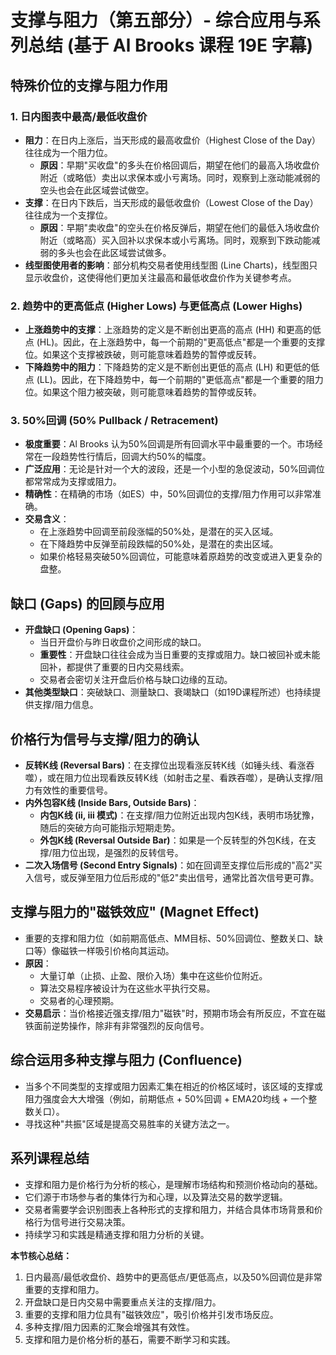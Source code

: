 # 支撑与阻力（第五部分）- 综合应用与系列总结 (基于 Al Brooks 课程 19E 字幕)

## 特殊价位的支撑与阻力作用

### 1. 日内图表中最高/最低收盘价
-   **阻力**：在日内上涨后，当天形成的最高收盘价（Highest Close of the Day）往往成为一个阻力位。
    -   **原因**：早期"买收盘"的多头在价格回调后，期望在他们的最高入场收盘价附近（或略低）卖出以求保本或小亏离场。同时，观察到上涨动能减弱的空头也会在此区域尝试做空。
-   **支撑**：在日内下跌后，当天形成的最低收盘价（Lowest Close of the Day）往往成为一个支撑位。
    -   **原因**：早期"卖收盘"的空头在价格反弹后，期望在他们的最低入场收盘价附近（或略高）买入回补以求保本或小亏离场。同时，观察到下跌动能减弱的多头也会在此区域尝试做多。
-   **线型图使用者的影响**：部分机构交易者使用线型图 (Line Charts)，线型图只显示收盘价，这使得他们更加关注最高和最低收盘价作为关键参考点。

### 2. 趋势中的更高低点 (Higher Lows) 与更低高点 (Lower Highs)
-   **上涨趋势中的支撑**：上涨趋势的定义是不断创出更高的高点 (HH) 和更高的低点 (HL)。因此，在上涨趋势中，每一个前期的"更高低点"都是一个重要的支撑位。如果这个支撑被跌破，则可能意味着趋势的暂停或反转。
-   **下降趋势中的阻力**：下降趋势的定义是不断创出更低的高点 (LH) 和更低的低点 (LL)。因此，在下降趋势中，每一个前期的"更低高点"都是一个重要的阻力位。如果这个阻力被突破，则可能意味着趋势的暂停或反转。

### 3. 50%回调 (50% Pullback / Retracement)
-   **极度重要**：Al Brooks 认为50%回调是所有回调水平中最重要的一个。市场经常在一段趋势性行情后，回调大约50%的幅度。
-   **广泛应用**：无论是针对一个大的波段，还是一个小型的急促波动，50%回调位都常常成为支撑或阻力。
-   **精确性**：在精确的市场（如ES）中，50%回调位的支撑/阻力作用可以非常准确。
-   **交易含义**：
    -   在上涨趋势中回调至前段涨幅的50%处，是潜在的买入区域。
    -   在下降趋势中反弹至前段跌幅的50%处，是潜在的卖出区域。
    -   如果价格轻易突破50%回调位，可能意味着原趋势的改变或进入更复杂的盘整。

## 缺口 (Gaps) 的回顾与应用
-   **开盘缺口 (Opening Gaps)**：
    -   当日开盘价与昨日收盘价之间形成的缺口。
    -   **重要性**：开盘缺口往往会成为当日重要的支撑或阻力。缺口被回补或未能回补，都提供了重要的日内交易线索。
    -   交易者会密切关注开盘后价格与缺口边缘的互动。
-   **其他类型缺口**：突破缺口、测量缺口、衰竭缺口（如19D课程所述）也持续提供支撑/阻力信息。

## 价格行为信号与支撑/阻力的确认
-   **反转K线 (Reversal Bars)**：在支撑位出现看涨反转K线（如锤头线、看涨吞噬），或在阻力位出现看跌反转K线（如射击之星、看跌吞噬），是确认支撑/阻力有效性的重要信号。
-   **内外包容K线 (Inside Bars, Outside Bars)**：
    -   **内包K线 (ii, iii 模式)**：在支撑/阻力位附近出现内包K线，表明市场犹豫，随后的突破方向可能指示短期走势。
    -   **外包K线 (Reversal Outside Bar)**：如果是一个反转型的外包K线，在支撑/阻力位出现，是强烈的反转信号。
-   **二次入场信号 (Second Entry Signals)**：如在回调至支撑位后形成的"高2"买入信号，或反弹至阻力位后形成的"低2"卖出信号，通常比首次信号更可靠。

## 支撑与阻力的"磁铁效应" (Magnet Effect)
-   重要的支撑和阻力位（如前期高低点、MM目标、50%回调位、整数关口、缺口等）像磁铁一样吸引价格向其运动。
-   **原因**：
    -   大量订单（止损、止盈、限价入场）集中在这些价位附近。
    -   算法交易程序被设计为在这些水平执行交易。
    -   交易者的心理预期。
-   **交易启示**：当价格接近强支撑/阻力"磁铁"时，预期市场会有所反应，不宜在磁铁面前逆势操作，除非有非常强烈的反向信号。

## 综合运用多种支撑与阻力 (Confluence)
-   当多个不同类型的支撑或阻力因素汇集在相近的价格区域时，该区域的支撑或阻力强度会大大增强（例如，前期低点 + 50%回调 + EMA20均线 + 一个整数关口）。
-   寻找这种"共振"区域是提高交易胜率的关键方法之一。

## 系列课程总结
-   支撑和阻力是价格行为分析的核心，是理解市场结构和预测价格动向的基础。
-   它们源于市场参与者的集体行为和心理，以及算法交易的数学逻辑。
-   交易者需要学会识别图表上各种形式的支撑和阻力，并结合具体市场背景和价格行为信号进行交易决策。
-   持续学习和实践是精通支撑和阻力分析的关键。

**本节核心总结：**
1.  日内最高/最低收盘价、趋势中的更高低点/更低高点，以及50%回调位是非常重要的支撑和阻力。
2.  开盘缺口是日内交易中需要重点关注的支撑/阻力。
3.  重要的支撑和阻力位具有"磁铁效应"，吸引价格并引发市场反应。
4.  多种支撑/阻力因素的汇聚会增强其有效性。
5.  支撑和阻力是价格分析的基石，需要不断学习和实践。 